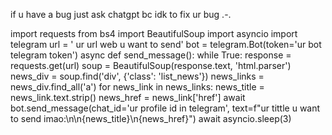 if u have a bug just ask chatgpt bc idk to fix ur bug .-.

import requests
from bs4 import BeautifulSoup
import asyncio
import telegram
url = ' ur url web u want to send'
bot = telegram.Bot(token='ur bot telegram token')
async def send_message():
    while True:
        response = requests.get(url)
        soup = BeautifulSoup(response.text, 'html.parser')
        news_div = soup.find('div', {'class': 'list_news'})
        news_links = news_div.find_all('a')
        for news_link in news_links:
            news_title = news_link.text.strip()
            news_href = news_link['href']
            await bot.send_message(chat_id='ur profile id in telegram', text=f"ur tittle u want to send imao:\n\n{news_title}\n{news_href}")
        await asyncio.sleep(3)
        
        
        
        
        
